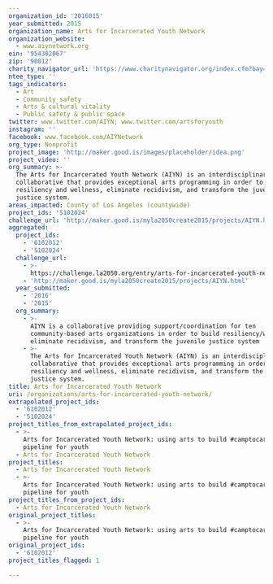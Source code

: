 ```yaml
---
organization_id: '2016015'
year_submitted: 2015
organization_name: Arts for Incarcerated Youth Network
organization_website:
  - www.aiynetwork.org
ein: '954302067'
zip: '90012'
charity_navigator_url: 'https://www.charitynavigator.org/index.cfm?bay=search.profile&ein=954302067'
ntee_type: ''
tags_indicators:
  - Art
  - Community safety
  - Arts & cultural vitality
  - Public safety & public space
twitter: www.twitter.com/AIYN; www.twitter.com/artsforyouth
instagram: ''
facebook: www.facebook.com/AIYNetwork
org_type: Nonprofit
project_image: 'http://maker.good.is/images/placeholder/idea.png'
project_video: ''
org_summary: >-
  The Arts for Incarcerated Youth Network (AIYN) is an interdisciplinary
  collaborative that provides exceptional arts programming in order to build
  resiliency and wellness, eliminate recidivism, and transform the juvenile
  justice system.
areas_impacted: County of Los Angeles (countywide)
project_ids: '5102024'
challenge_url: 'http://maker.good.is/myla2050create2015/projects/AIYN.html'
aggregated:
  project_ids:
    - '6102012'
    - '5102024'
  challenge_url:
    - >-
      https://challenge.la2050.org/entry/arts-for-incarcerated-youth-network-using-arts-to-build-camptocareer-pipeline-for-youth
    - 'http://maker.good.is/myla2050create2015/projects/AIYN.html'
  year_submitted:
    - '2016'
    - '2015'
  org_summary:
    - >-
      AIYN is a collaborative providing support/coordination for ten
      community-based arts organizations in order to build resiliency/wellness,
      eliminate recidivism, and transform the juvenile justice system
    - >-
      The Arts for Incarcerated Youth Network (AIYN) is an interdisciplinary
      collaborative that provides exceptional arts programming in order to build
      resiliency and wellness, eliminate recidivism, and transform the juvenile
      justice system.
title: Arts for Incarcerated Youth Network
uri: /organizations/arts-for-incarcerated-youth-network/
extrapolated_project_ids:
  - '6102012'
  - '5102024'
project_titles_from_extrapolated_project_ids:
  - >-
    Arts for Incarcerated Youth Network: using arts to build #camptocareer
    pipeline for youth
  - Arts for Incarcerated Youth Network
project_titles:
  - Arts for Incarcerated Youth Network
  - >-
    Arts for Incarcerated Youth Network: using arts to build #camptocareer
    pipeline for youth
project_titles_from_project_ids:
  - Arts for Incarcerated Youth Network
original_project_titles:
  - >-
    Arts for Incarcerated Youth Network: using arts to build #camptocareer
    pipeline for youth
original_project_ids:
  - '6102012'
project_titles_flagged: 1

---
```

